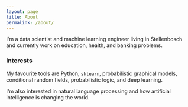 ```yaml
---
layout: page
title: About
permalink: /about/
---
```


I'm a data scientist and machine learning engineer living in 
Stellenbosch and currently work on education,
health, and banking problems.

### Interests

My favourite tools are Python, `sklearn`, probabilistic graphical models, 
conditional random fields, probabilistic logic, and deep learning.

I'm also interested in natural language processing and how 
artificial intelligence is changing the world.
